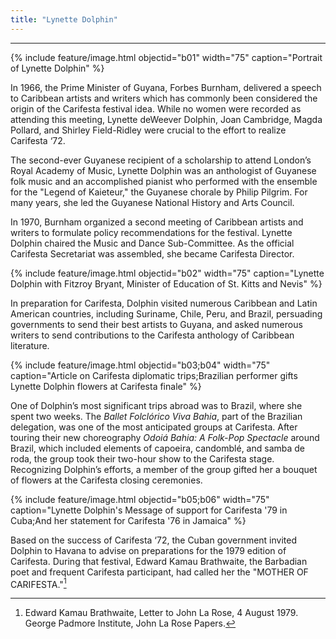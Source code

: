 ```yaml
---
title: "Lynette Dolphin"
---
```

---

{% include feature/image.html objectid="b01" width="75" caption="Portrait of Lynette Dolphin" %}

In 1966, the Prime Minister of Guyana, Forbes Burnham, delivered a speech to Caribbean artists and writers which has commonly been considered the origin of the Carifesta festival idea. While no women were recorded as attending this meeting, Lynette deWeever Dolphin, Joan Cambridge, Magda Pollard, and Shirley Field-Ridley were crucial to the effort to realize Carifesta ‘72.

The second-ever Guyanese recipient of a scholarship to attend London’s Royal Academy of Music, Lynette Dolphin was an anthologist of Guyanese folk music and an accomplished pianist who performed with the ensemble for the "Legend of Kaieteur," the Guyanese chorale by Philip Pilgrim. For many years, she led the Guyanese National History and Arts Council.

In 1970, Burnham organized a second meeting of Caribbean artists and writers to formulate policy recommendations for the festival. Lynette Dolphin chaired the Music and Dance Sub-Committee. As the official Carifesta Secretariat was assembled, she became Carifesta Director.

{% include feature/image.html objectid="b02" width="75" caption="Lynette Dolphin with Fitzroy Bryant, Minister of Education of St. Kitts and Nevis" %}

In preparation for Carifesta, Dolphin visited numerous Caribbean and Latin American countries, including Suriname, Chile, Peru, and Brazil, persuading governments to send their best artists to Guyana, and asked numerous writers to send contributions to the Carifesta anthology of Caribbean literature.

{% include feature/image.html objectid="b03;b04" width="75" caption="Article on Carifesta diplomatic trips;Brazilian performer gifts Lynette Dolphin flowers at Carifesta finale" %}

One of Dolphin’s most significant trips abroad was to Brazil, where she spent two weeks. The *Ballet Folclórico Viva Bahia*, part of the Brazilian delegation, was one of the most anticipated groups at Carifesta. After touring their new choreography *Odoiá Bahia: A Folk-Pop Spectacle* around Brazil, which included elements of capoeira, candomblé, and samba de roda, the group took their two-hour show to the Carifesta stage. Recognizing Dolphin’s efforts, a member of the group gifted her a bouquet of flowers at the Carifesta closing ceremonies.

{% include feature/image.html objectid="b05;b06" width="75" caption="Lynette Dolphin's Message of support for Carifesta '79 in Cuba;And her statement for Carifesta '76 in Jamaica" %}

Based on the success of Carifesta ‘72, the Cuban government invited Dolphin to Havana to advise on preparations for the 1979 edition of Carifesta. During that festival, Edward Kamau Brathwaite, the Barbadian poet and frequent Carifesta participant, had called her the "MOTHER OF CARIFESTA."[^1]

[^1]: Edward Kamau Brathwaite, Letter to John La Rose, 4 August 1979. George Padmore Institute, John La Rose Papers.